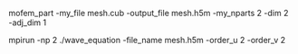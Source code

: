 
mofem_part -my_file mesh.cub -output_file mesh.h5m -my_nparts 2 -dim 2 -adj_dim 1

mpirun -np 2 ./wave_equation -file_name mesh.h5m -order_u 2 -order_v 2